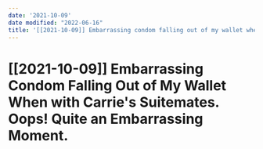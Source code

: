```yaml
---
date: '2021-10-09'
date modified: "2022-06-16"
title: '[[2021-10-09]] Embarrassing condom falling out of my wallet when with Carrie''s suitemates. Oops! Quite an embarrassing moment.'
---
```


# [[2021-10-09]] Embarrassing Condom Falling Out of My Wallet When with Carrie's Suitemates. Oops! Quite an Embarrassing Moment.
